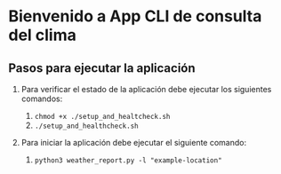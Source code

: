 # Bienvenido a App CLI de consulta del clima
## Pasos para ejecutar la aplicación
1. Para verificar el estado de la aplicación debe ejecutar los siguientes comandos:
   1. ```chmod +x ./setup_and_healtcheck.sh```
   2. ```./setup_and_healthcheck.sh```

2. Para iniciar la aplicación debe ejecutar el siguiente comando:
   1. ```python3 weather_report.py -l "example-location"```